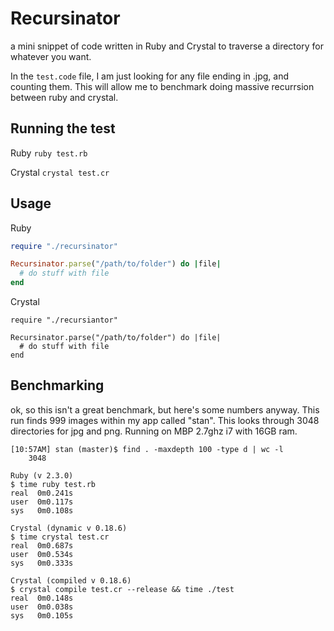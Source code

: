 # Recursinator
a mini snippet of code written in Ruby and Crystal to traverse a directory for whatever you want.

In the `test.code` file, I am just looking for any file ending in .jpg, and counting them. This will allow me to benchmark doing massive recurrsion between ruby and crystal.

## Running the test

Ruby `ruby test.rb`

Crystal `crystal test.cr`

## Usage

Ruby
```ruby
require "./recursinator"

Recursinator.parse("/path/to/folder") do |file|
  # do stuff with file
end
```

Crystal
```crystal
require "./recursiantor"

Recursinator.parse("/path/to/folder") do |file|
  # do stuff with file
end
```

## Benchmarking
ok, so this isn't a great benchmark, but here's some numbers anyway. This run finds 999 images within my app called "stan". This looks through 3048 directories for jpg and png. Running on MBP 2.7ghz i7 with 16GB ram.
```
[10:57AM] stan (master)$ find . -maxdepth 100 -type d | wc -l
    3048
```

```
Ruby (v 2.3.0)
$ time ruby test.rb
real  0m0.241s
user  0m0.117s
sys   0m0.108s
```

```
Crystal (dynamic v 0.18.6)
$ time crystal test.cr
real  0m0.687s
user  0m0.534s
sys   0m0.333s
```

```
Crystal (compiled v 0.18.6)
$ crystal compile test.cr --release && time ./test
real  0m0.148s
user  0m0.038s
sys   0m0.105s
```
